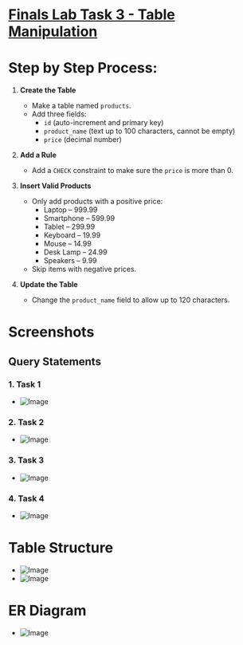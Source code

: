 # [Finals Lab Task 3 - Table Manipulation](https://github.com/user-attachments/files/19718488/Finals.Lab.Task.3.-.Manarang.docx)

# Step by Step Process:
1. **Create the Table**  
   - Make a table named `products`.  
   - Add three fields:  
     - `id` (auto-increment and primary key)  
     - `product_name` (text up to 100 characters, cannot be empty)  
     - `price` (decimal number)

2. **Add a Rule**  
   - Add a `CHECK` constraint to make sure the `price` is more than 0.

3. **Insert Valid Products**  
   - Only add products with a positive price:
     - Laptop – 999.99  
     - Smartphone – 599.99  
     - Tablet – 299.99  
     - Keyboard – 19.99  
     - Mouse – 14.99  
     - Desk Lamp – 24.99  
     - Speakers – 9.99  
   - Skip items with negative prices.

4. **Update the Table**  
   - Change the `product_name` field to allow up to 120 characters.

# Screenshots
## Query Statements
### 1. Task 1
- ![Image](https://github.com/user-attachments/assets/aa0fc955-7c07-4e36-a331-fea2078c96ea)
### 2. Task 2
- ![Image](https://github.com/user-attachments/assets/2f496228-62ea-4489-ae3f-0520c054200e)
### 3. Task 3
- ![Image](https://github.com/user-attachments/assets/bcaf5bf7-42f9-4c41-aeb2-00ba5d85955b)
### 4. Task 4
- ![Image](https://github.com/user-attachments/assets/aa19b798-cfda-4c1f-85a3-026ecac0cba1)

# Table Structure
- ![Image](https://github.com/user-attachments/assets/11f3986b-8cc2-43ba-b00c-dc55bab6be43)
- ![Image](https://github.com/user-attachments/assets/cd6f6b81-242a-4db4-a00c-9dcba889c4bd)

# ER Diagram
- ![Image](https://github.com/user-attachments/assets/220ad0d7-42e8-4fee-96dd-ba0798002266)
